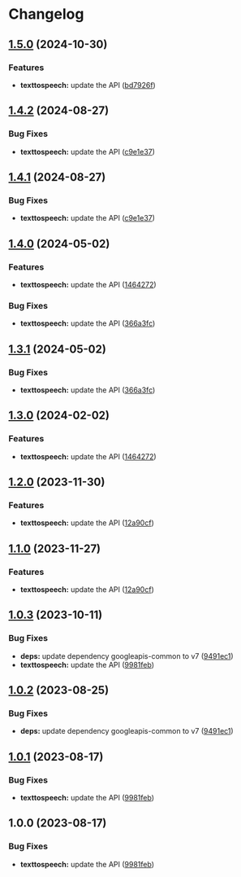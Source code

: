 # Changelog

## [1.5.0](https://github.com/googleapis/google-api-nodejs-client/compare/texttospeech-v1.4.2...texttospeech-v1.5.0) (2024-10-30)


### Features

* **texttospeech:** update the API ([bd7926f](https://github.com/googleapis/google-api-nodejs-client/commit/bd7926f6a86ba09e8dd25a49f245354881d19564))

## [1.4.2](https://github.com/googleapis/google-api-nodejs-client/compare/texttospeech-v1.4.1...texttospeech-v1.4.2) (2024-08-27)


### Bug Fixes

* **texttospeech:** update the API ([c9e1e37](https://github.com/googleapis/google-api-nodejs-client/commit/c9e1e374cc6c6e578d81c57c41b6b95e6e21c4f1))

## [1.4.1](https://github.com/googleapis/google-api-nodejs-client/compare/texttospeech-v1.4.0...texttospeech-v1.4.1) (2024-08-27)


### Bug Fixes

* **texttospeech:** update the API ([c9e1e37](https://github.com/googleapis/google-api-nodejs-client/commit/c9e1e374cc6c6e578d81c57c41b6b95e6e21c4f1))

## [1.4.0](https://github.com/googleapis/google-api-nodejs-client/compare/texttospeech-v1.3.1...texttospeech-v1.4.0) (2024-05-02)


### Features

* **texttospeech:** update the API ([1464272](https://github.com/googleapis/google-api-nodejs-client/commit/1464272e8e41a476457834b5044b4019afe9e519))


### Bug Fixes

* **texttospeech:** update the API ([366a3fc](https://github.com/googleapis/google-api-nodejs-client/commit/366a3fc5e1e88c28e0500dbd72970b52bfa442e0))

## [1.3.1](https://github.com/googleapis/google-api-nodejs-client/compare/texttospeech-v1.3.0...texttospeech-v1.3.1) (2024-05-02)


### Bug Fixes

* **texttospeech:** update the API ([366a3fc](https://github.com/googleapis/google-api-nodejs-client/commit/366a3fc5e1e88c28e0500dbd72970b52bfa442e0))

## [1.3.0](https://github.com/googleapis/google-api-nodejs-client/compare/texttospeech-v1.2.0...texttospeech-v1.3.0) (2024-02-02)


### Features

* **texttospeech:** update the API ([1464272](https://github.com/googleapis/google-api-nodejs-client/commit/1464272e8e41a476457834b5044b4019afe9e519))

## [1.2.0](https://github.com/googleapis/google-api-nodejs-client/compare/texttospeech-v1.1.0...texttospeech-v1.2.0) (2023-11-30)


### Features

* **texttospeech:** update the API ([12a90cf](https://github.com/googleapis/google-api-nodejs-client/commit/12a90cf0c643e7aadc5e4bdaf0520b726e015e0d))

## [1.1.0](https://github.com/googleapis/google-api-nodejs-client/compare/texttospeech-v1.0.3...texttospeech-v1.1.0) (2023-11-27)


### Features

* **texttospeech:** update the API ([12a90cf](https://github.com/googleapis/google-api-nodejs-client/commit/12a90cf0c643e7aadc5e4bdaf0520b726e015e0d))

## [1.0.3](https://github.com/googleapis/google-api-nodejs-client/compare/texttospeech-v1.0.2...texttospeech-v1.0.3) (2023-10-11)


### Bug Fixes

* **deps:** update dependency googleapis-common to v7 ([9491ec1](https://github.com/googleapis/google-api-nodejs-client/commit/9491ec1cdc3c413e7d73edcfcd59cf5c28a7c855))
* **texttospeech:** update the API ([9981feb](https://github.com/googleapis/google-api-nodejs-client/commit/9981feb93e97b04f6033742386236effd3191ed5))

## [1.0.2](https://github.com/googleapis/google-api-nodejs-client/compare/texttospeech-v1.0.1...texttospeech-v1.0.2) (2023-08-25)


### Bug Fixes

* **deps:** update dependency googleapis-common to v7 ([9491ec1](https://github.com/googleapis/google-api-nodejs-client/commit/9491ec1cdc3c413e7d73edcfcd59cf5c28a7c855))

## [1.0.1](https://github.com/googleapis/google-api-nodejs-client/compare/texttospeech-v1.0.0...texttospeech-v1.0.1) (2023-08-17)


### Bug Fixes

* **texttospeech:** update the API ([9981feb](https://github.com/googleapis/google-api-nodejs-client/commit/9981feb93e97b04f6033742386236effd3191ed5))

## 1.0.0 (2023-08-17)


### Bug Fixes

* **texttospeech:** update the API ([9981feb](https://github.com/googleapis/google-api-nodejs-client/commit/9981feb93e97b04f6033742386236effd3191ed5))
